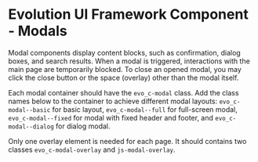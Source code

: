 # Evolution UI Framework Component - Modals

Modal components display content blocks, such as confirmation, dialog boxes, and search results. When a modal is triggered, interactions with the main page are temporarily blocked. To close an opened modal, you may click the close button or the space (overlay) other than the modal itself.

Each modal container should have the `evo_c-modal` class. Add the class names below to the container to achieve different modal layouts: `evo_c-modal--basic` for basic layout, `evo_c-modal--full` for full-screen modal, `evo_c-modal--fixed` for modal with fixed header and footer, and `evo_c-modal--dialog` for dialog modal.

Only one overlay element is needed for each page. It should contains two classes `evo_c-modal-overlay` and `js-modal-overlay`.

